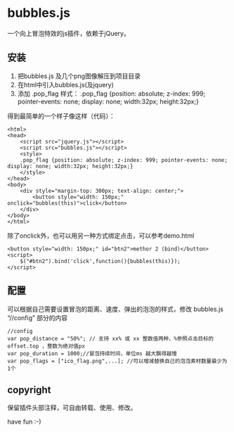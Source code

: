 bubbles.js
==========
一个向上冒泡特效的js插件，依赖于jQuery。

安装
-----
1. 把bubbles.js 及几个png图像解压到项目目录
2. 在html中引入bubbles.js(及jquery)
3. 添加 .pop_flag 样式： 
.pop_flag {position: absolute; z-index: 999; pointer-events: none; display: none; width:32px; height:32px;}

得到最简单的一个样子像这样（代码）：

    <html>
    <head>    
        <script src="jquery.js"></script>
        <script src="bubbles.js"></script>    
        <style>    
        .pop_flag {position: absolute; z-index: 999; pointer-events: none; display: none; width:32px; height:32px;}
        </style>
    </head>
    <body>
        <div style="margin-top: 300px; text-align: center;">
            <button style="width: 150px;" onclick="bubbles(this)">click</button>
        </div>
    </body>
    </html>

除了onclick外，也可以用另一种方式绑定点击，可以参考demo.html

    <button style="width: 150px;" id="btn2">methor 2 (bind)</button>
    <script>
        $("#btn2").bind('click',function(){bubbles(this)});
    </script>


配置
----
可以根据自己需要设置冒泡的距离、速度、弹出的泡泡的样式，修改 bubbles.js “//config” 部分的内容

    //config
    var pop_distance = "50%"; // 支持 xx% 或 xx 整数值两种，%参照点击目标的 offset.top ，整数为绝对值px
    var pop_duration = 1000;//冒泡持续时间，单位ms 越大飘得越慢 
    var pop_flags = ["ico_flag.png",...]; //可以增减替换自己的泡泡素材数量最少为1个

copyright
----
保留插件头部注释，可自由转载、使用、修改。

have fun :-)
